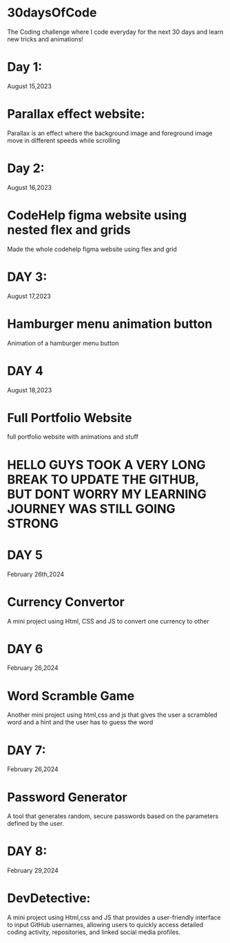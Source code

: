 # 30daysOfCode
The Coding challenge where I code everyday for the next 30 days and learn new tricks and animations!
# Day 1:
August 15,2023
# Parallax effect website: 
Parallax is an effect where the background image and foreground image move in different speeds while scrolling
# Day 2:
August 16,2023
# CodeHelp figma website using nested flex and grids
Made the whole codehelp figma website using flex and grid
# DAY 3:
August 17,2023
# Hamburger menu animation button
Animation of a hamburger menu button
# DAY 4
August 18,2023
# Full Portfolio Website
full portfolio website with animations and stuff
# HELLO GUYS TOOK A VERY LONG BREAK TO UPDATE THE GITHUB, BUT DONT WORRY MY LEARNING JOURNEY WAS STILL GOING STRONG
# DAY 5
February 26th,2024
# Currency Convertor
A mini project using Html, CSS and JS to convert one currency to other
# DAY 6 
February 26,2024
# Word Scramble Game
Another mini project using html,css and js that gives the user a scrambled word and a hint and the user has to guess the word
# DAY 7:
February 26,2024
# Password Generator
A tool that generates random, secure passwords based on the parameters defined by the user.
# DAY 8:
February 29,2024
# DevDetective:
A mini project using Html,css and JS that provides a user-friendly interface to input GitHub usernames, allowing users to quickly access detailed coding activity, repositories, and linked social media profiles.
